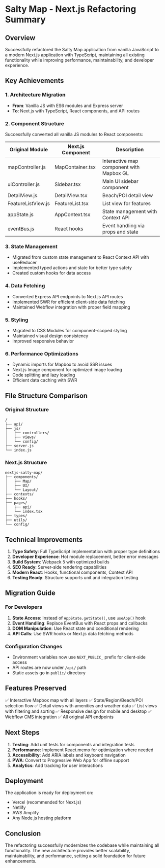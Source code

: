 # Salty Map - Next.js Refactoring Summary

## Overview

Successfully refactored the Salty Map application from vanilla JavaScript to a modern Next.js application with TypeScript, maintaining all existing functionality while improving performance, maintainability, and developer experience.

## Key Achievements

### 1. Architecture Migration
- **From**: Vanilla JS with ES6 modules and Express server
- **To**: Next.js with TypeScript, React components, and API routes

### 2. Component Structure
Successfully converted all vanilla JS modules to React components:

| Original Module | Next.js Component | Description |
|----------------|-------------------|-------------|
| mapController.js | MapContainer.tsx | Interactive map component with Mapbox GL |
| uiController.js | Sidebar.tsx | Main UI sidebar component |
| DetailView.js | DetailView.tsx | Beach/POI detail view |
| FeatureListView.js | FeatureList.tsx | List view for features |
| appState.js | AppContext.tsx | State management with Context API |
| eventBus.js | React hooks | Event handling via props and state |

### 3. State Management
- Migrated from custom state management to React Context API with useReducer
- Implemented typed actions and state for better type safety
- Created custom hooks for data access

### 4. Data Fetching
- Converted Express API endpoints to Next.js API routes
- Implemented SWR for efficient client-side data fetching
- Maintained Webflow integration with proper field mapping

### 5. Styling
- Migrated to CSS Modules for component-scoped styling
- Maintained visual design consistency
- Improved responsive behavior

### 6. Performance Optimizations
- Dynamic imports for Mapbox to avoid SSR issues
- Next.js Image component for optimized image loading
- Code splitting and lazy loading
- Efficient data caching with SWR

## File Structure Comparison

### Original Structure
```
/
├── api/
├── js/
│   ├── controllers/
│   ├── views/
│   └── config/
├── server.js
└── index.js
```

### Next.js Structure
```
nextjs-salty-map/
├── components/
│   ├── Map/
│   ├── UI/
│   └── Layout/
├── contexts/
├── hooks/
├── pages/
│   ├── api/
│   └── index.tsx
├── types/
├── utils/
└── config/
```

## Technical Improvements

1. **Type Safety**: Full TypeScript implementation with proper type definitions
2. **Developer Experience**: Hot module replacement, better error messages
3. **Build System**: Webpack 5 with optimized builds
4. **SEO Ready**: Server-side rendering capabilities
5. **Modern React**: Hooks, functional components, Context API
6. **Testing Ready**: Structure supports unit and integration testing

## Migration Guide

### For Developers

1. **State Access**: Instead of `AppState.getState()`, use `useApp()` hook
2. **Event Handling**: Replace EventBus with React props and callbacks
3. **DOM Manipulation**: Use React state and conditional rendering
4. **API Calls**: Use SWR hooks or Next.js data fetching methods

### Configuration Changes

- Environment variables now use `NEXT_PUBLIC_` prefix for client-side access
- API routes are now under `/api/` path
- Static assets go in `public/` directory

## Features Preserved

✅ Interactive Mapbox map with all layers
✅ State/Region/Beach/POI selection flow
✅ Detail views with amenities and weather data
✅ List views with filtering and sorting
✅ Responsive design for mobile and desktop
✅ Webflow CMS integration
✅ All original API endpoints

## Next Steps

1. **Testing**: Add unit tests for components and integration tests
2. **Performance**: Implement React.memo for optimization where needed
3. **Accessibility**: Add ARIA labels and keyboard navigation
4. **PWA**: Convert to Progressive Web App for offline support
5. **Analytics**: Add tracking for user interactions

## Deployment

The application is ready for deployment on:
- Vercel (recommended for Next.js)
- Netlify
- AWS Amplify
- Any Node.js hosting platform

## Conclusion

The refactoring successfully modernizes the codebase while maintaining all functionality. The new architecture provides better scalability, maintainability, and performance, setting a solid foundation for future enhancements.